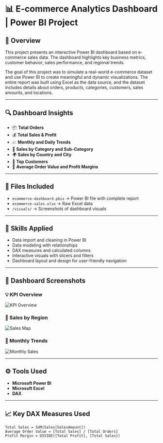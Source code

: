 # 📊 E-commerce Analytics Dashboard | Power BI Project

## 📝 Overview

This project presents an interactive Power BI dashboard based on e-commerce sales data. The dashboard highlights key business metrics, customer behavior, sales performance, and regional trends.

The goal of this project was to simulate a real-world e-commerce dataset and use Power BI to create meaningful and dynamic visualizations. The entire report was built using Excel as the data source, and the dataset includes details about orders, products, categories, customers, sales amounts, and locations.

---

## 🔍 Dashboard Insights

- 📦 **Total Orders**
- 💰 **Total Sales & Profit**
- 📈 **Monthly and Daily Trends**
- 🛒 **Sales by Category and Sub-Category**
- 🌍 **Sales by Country and City**
- 👤 **Top Customers**
- 🧮 **Average Order Value and Profit Margins**

---

## 📂 Files Included

- `ecommerce-dashboard.pbix` → Power BI file with complete report  
- `ecommerce-sales.xlsx` → Raw Excel data  
- `/visuals/` → Screenshots of dashboard visuals  

---

## 🧠 Skills Applied

- Data import and cleaning in Power BI  
- Data modeling with relationships  
- DAX measures and calculated columns  
- Interactive visuals with slicers and filters  
- Dashboard layout and design for user-friendly navigation  

---

## 📸 Dashboard Screenshots

### 💡 KPI Overview  
![KPI Overview](visuals/kpi-overview.png)

### 📍 Sales by Region  
![Sales Map](visuals/sales-map.png)

### 📆 Monthly Trends  
![Monthly Sales](visuals/monthly-trends.png)

---

## ⚙️ Tools Used

- **Microsoft Power BI**
- **Microsoft Excel**
- **DAX**

---

## 📈 Key DAX Measures Used

```DAX
Total Sales = SUM(Sales[SalesAmount])
Average Order Value = [Total Sales] / [Total Orders]
Profit Margin = DIVIDE([Total Profit], [Total Sales])

